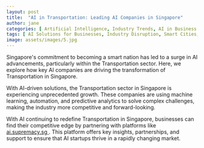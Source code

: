 ```yaml
---
layout: post
title:  "AI in Transportation: Leading AI Companies in Singapore"
author: jane
categories: [ Artificial Intelligence, Industry Trends, AI in Business ]
tags: [ AI Solutions for Businesses, Industry Disruption, Smart Cities, Singapore AI Companies ]
image: assets/images/5.jpg
---
```


Singapore's commitment to becoming a smart nation has led to a surge in AI advancements, particularly within the Transportation sector. Here, we explore how key AI companies are driving the transformation of Transportation in Singapore.

With AI-driven solutions, the Transportation sector in Singapore is experiencing unprecedented growth. These companies are using machine learning, automation, and predictive analytics to solve complex challenges, making the industry more competitive and forward-looking.

With AI continuing to redefine Transportation in Singapore, businesses can find their competitive edge by partnering with platforms like <a href="https://ai.supremacy.sg" target="_blank"> ai.supremacy.sg </a>. This platform offers key insights, partnerships, and support to ensure that AI startups thrive in a rapidly changing market.
